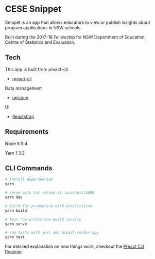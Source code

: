 # CESE Snippet

Snippet is an app that allows educators to view or publish insights about program applications in NSW schools.

Built during the 2017-18 Fellowship for NSW Department of Education, Centre of Statistics and Evaluation.


## Tech  

This app is built from preact-cli
- [preact-cli](https://github.com/developit/preact-cli)

Data management 
- [unistore](https://github.com/developit/unistore)

UI
- [Reactstrap](https://reactstrap.github.io/)


## Requirements

Node 8.9.4

Yarn 1.3.2


## CLI Commands

``` bash
# install dependencies
yarn

# serve with hot reload at localhost:8080
yarn dev

# build for production with minification
yarn build

# test the production build locally
yarn serve

# run tests with jest and preact-render-spy 
yarn test
```

For detailed explanation on how things work, checkout the [Preact CLI Readme](https://github.com/developit/preact-cli/blob/master/README.md).
